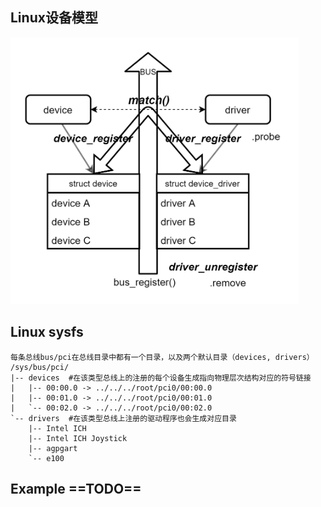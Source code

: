 ## Linux设备模型

<img src="./img/device_driver.png" alt="img" style="zoom:45%;" />

## Linux sysfs
```
每条总线bus/pci在总线目录中都有一个目录，以及两个默认目录（devices, drivers）
/sys/bus/pci/
|-- devices  #在该类型总线上的注册的每个设备生成指向物理层次结构对应的符号链接
|   |-- 00:00.0 -> ../../../root/pci0/00:00.0
|   |-- 00:01.0 -> ../../../root/pci0/00:01.0
|   `-- 00:02.0 -> ../../../root/pci0/00:02.0
`-- drivers  #在该类型总线上注册的驱动程序也会生成对应目录
    |-- Intel ICH
    |-- Intel ICH Joystick
    |-- agpgart
    `-- e100
```

## Example  ==TODO==


